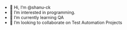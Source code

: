 - 👋 Hi, I’m @shanu-ck
- 👀 I’m interested in programming.
- 🌱 I’m currently learning QA
- 💞️ I’m looking to collaborate on Test Automation Projects
